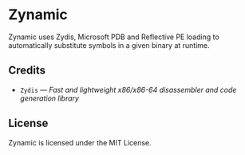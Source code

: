 # Zynamic
Zynamic uses Zydis, Microsoft PDB and Reflective PE loading to automatically substitute symbols in a given binary at runtime.

## Credits
- `Zydis` — *Fast and lightweight x86/x86-64 disassembler and code generation library*

## License
Zynamic is licensed under the MIT License.
